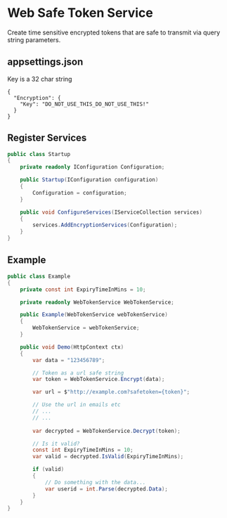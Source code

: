 # Web Safe Token Service
Create time sensitive encrypted tokens that are safe to transmit via query string parameters.

## appsettings.json
Key is a 32 char string
```
{
  "Encryption": {
    "Key": "DO_NOT_USE_THIS_DO_NOT_USE_THIS!" 
  }
}
```

## Register Services
```csharp
public class Startup
{
    private readonly IConfiguration Configuration;

    public Startup(IConfiguration configuration)
    {
        Configuration = configuration;
    }

    public void ConfigureServices(IServiceCollection services)
    {
        services.AddEncryptionServices(Configuration);
    }
}
```

## Example

```csharp
public class Example
{
    private const int ExpiryTimeInMins = 10;

    private readonly WebTokenService WebTokenService;

    public Example(WebTokenService webTokenService)
    {
        WebTokenService = webTokenService;
    }

    public void Demo(HttpContext ctx)
    {
        var data = "123456789";

        // Token as a url safe string
        var token = WebTokenService.Encrypt(data);

        var url = $"http://example.com?safetoken={token}";

        // Use the url in emails etc
        // ...
        // ...
 
        var decrypted = WebTokenService.Decrypt(token);

        // Is it valid?
        const int ExpiryTimeInMins = 10;
        var valid = decrypted.IsValid(ExpiryTimeInMins);

        if (valid)
        {
            // Do something with the data...
            var userid = int.Parse(decrypted.Data);
        }
    }
}
```
